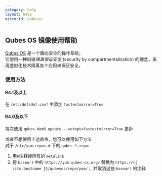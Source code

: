 ```yaml
---
category: help
layout: help
mirrorid: qubesos
---
```


## Qubes OS 镜像使用帮助

[Qubes OS](https://www.qubes-os.org/) 是一个面向安全的操作系统。  
它使用一种叫做*隔离保证安全* (security by compartmentalization) 的理念，采用虚拟化技术隔离各个应用来保证安全。  

### 使用方法

#### R4.1及以上
在 `/etc/dnf/dnf.conf` 中添加 `fastestmirror=True`  

#### R4.0及以下
每次使用 `qubes-dom0-update --setopt=fastestmirror=True` 更新  
  
或者不想使用上述命令，您可以使用如下方法  
对于 `/etc/yum.repos.d` 下的 `qubes-*.repo`:  
1. 用`#`注释掉所有的 `metalink`
2. 将 `baseurl` 中的 `https://yum.qubes-os.org/` 替换为 `https://{{ site.hostname }}/qubesos/repo/yum/` ，并取消这些 `baseurl` 的注释

